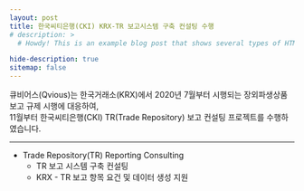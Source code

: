 ```yaml
---
layout: post
title: 한국씨티은행(CKI) KRX-TR 보고시스템 구축 컨설팅 수행
# description: >
  # Howdy! This is an example blog post that shows several types of HTML content supported in this theme.

hide-description: true
sitemap: false
---
```


큐비어스(Qvious)는 한국거래소(KRX)에서 2020년 7월부터 시행되는 장외파생상품 보고 규제 시행에 대응하여, <br>
11월부터 한국씨티은행(CKI) TR(Trade Repository) 보고 컨설팅 프로젝트를 수행하였습니다. <br>

---
* Trade Repository(TR) Reporting Consulting
  - TR 보고 시스템 구축 컨설팅
  - KRX - TR 보고 항목 요건 및 데이터 생성 지원 